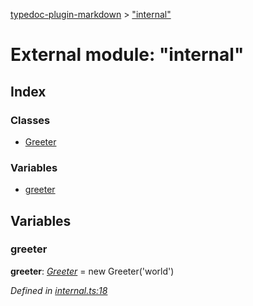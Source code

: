 [typedoc-plugin-markdown](../index.md) > ["internal"](../modules/_internal_.md)

# External module: "internal"

## Index

### Classes

* [Greeter](../classes/_internal_.greeter.md)


### Variables

* [greeter](_internal_.md#greeter-1)



## Variables

<a id="greeter-1"></a>

###  greeter

**greeter**:  *[Greeter](../classes/_internal_.greeter.md)*  =  new Greeter('world')

*Defined in [internal.ts:18](https://github.com/tgreyuk/typedoc-plugin-markdown/blob/master/tests/src/internal.ts#L18)*




